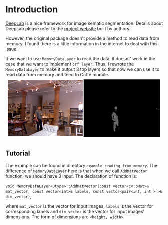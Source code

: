 # Introduction

[DeepLab](https://bitbucket.org/aquariusjay/deeplab-public-ver2) is a nice framework for image sematic segmentation. Details about DeepLab please refer to the [project website]((https://bitbucket.org/aquariusjay/deeplab-public-ver2)) built by authors.

However, the original package doesn't provide a method to read data from memory. I found there is a little information in the internet to deal with this issue.

If we want to use `MemoryDataLayer` to read the data, it doesnt' work in the case that we want to implement `crf layer`. Thus, I rewrote the `MemoryDataLayer` to make it output 3 top layers so that now we can use it to read data from memory and feed to Caffe module.
![alt-tag](https://github.com/yilei0620/DeepLab-V2-Read-Memory-Data/blob/master/example_reading_from_memory/example_showing.png)


## Tutorial

The example can be found in directory `example_reading_from_memory`. The difference of `MemoryDataLayer` here is that when we call `AddMatVector` function, we should have 3 input. The declaration of function is:

`void MemoryDataLayer<Dtype>::AddMatVector(const vector<cv::Mat>& mat_vector, const vector<int>& labels, const vector<pair<int, int > >& dim_vector)`,
 
where `mat_vector` is the vector for input images, `labels` is the vector for corresponding labels and `dim_vector` is the vector for input images' dimensions. The form of dimensions are `<height, width>`.
